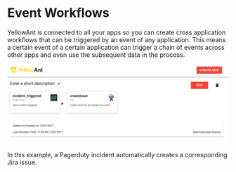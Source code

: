 # Event Workflows

YellowAnt is connected to all your apps so you can create cross application workflows that can be triggered by an event of any application. This means a certain event of a certain application can trigger a chain of events across other apps and even use the subsequent data in the process.

![](../../.gitbook/assets/image%20%28262%29.png)

 In this example, a Pagerduty incident automatically creates a corresponding Jira issue.

